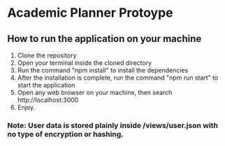 # Academic Planner Protoype

## How to run the application on your machine
1. Clone the repository
2. Open your terminal inside the cloned directory
3. Run the command "npm install" to install the dependencies
4. After the installation is complete, run the command "npm run start" to start the application
5. Open any web browser on your machine, then search http://localhost:3000
6. Enjoy.

### Note: User data is stored plainly inside /views/user.json with no type of encryption or hashing.
